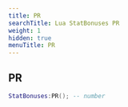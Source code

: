 ```yaml
---
title: PR
searchTitle: Lua StatBonuses PR
weight: 1
hidden: true
menuTitle: PR
---
```

## PR
```lua
StatBonuses:PR(); -- number
```